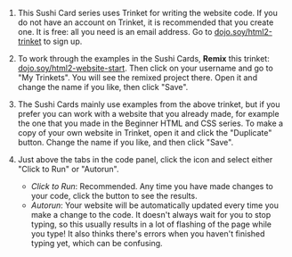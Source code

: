 1. This Sushi Card series uses Trinket for writing the website code. If you do not have an account on Trinket, it is recommended that you create one. It is free: all you need is an email address. Go to [dojo.soy/html2-trinket](http://dojo.soy/html2-trinket) to sign up.

2. To work through the examples in the Sushi Cards, **Remix** this trinket: [dojo.soy/html2-website-start](http://dojo.soy/html2-website-start). Then click on your username and go to "My Trinkets". You will see the remixed project there. Open it and change the name if you like, then click "Save".

3. The Sushi Cards mainly use examples from the above trinket, but if you prefer you can work with a website that you already made, for example the one that you made in the Beginner HTML and CSS series. To make a copy of your own website in Trinket, open it and click the "Duplicate" button. Change the name if you like, and then click "Save".

4. Just above the tabs in the code panel, click the icon and select either "Click to Run" or "Autorun".
   * _Click to Run_: Recommended. Any time you have made changes to your code, click the button to see the results.
   * _Autorun_: Your website will be automatically updated every time you make a change to the code. It doesn't always wait for you to stop typing, so this usually results in a lot of flashing of the page while you type! It also thinks there's errors when you haven't finished typing yet, which can be confusing.



